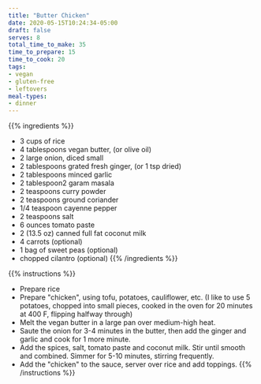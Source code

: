 ```yaml
---
title: "Butter Chicken"
date: 2020-05-15T10:24:34-05:00
draft: false
serves: 8
total_time_to_make: 35
time_to_prepare: 15
time_to_cook: 20
tags:
- vegan
- gluten-free
- leftovers
meal-types:
- dinner
---
```


{{% ingredients %}}
- 3 cups of rice
- 4 tablespoons vegan butter, (or olive oil)
- 2 large onion, diced small
- 2 tablespoons grated fresh ginger, (or 1 tsp dried)
- 2 tablespoons minced garlic
- 2 tablespoon2 garam masala
- 2 teaspoons curry powder
- 2 teaspoons ground coriander
- 1/4 teaspoon cayenne pepper
- 2 teaspoons salt
- 6 ounces tomato paste
- 2 (13.5 oz) canned full fat coconut milk
- 4 carrots (optional)
- 1 bag of sweet peas (optional)
- chopped cilantro (optional)
{{% /ingredients %}}

{{% instructions %}}
- Prepare rice
- Prepare "chicken", using tofu, potatoes, cauliflower, etc. (I like to use 5 potatoes, chopped into small pieces, cooked in the oven for 20 minutes at 400 F, flipping halfway through)
- Melt the vegan butter in a large pan over medium-high heat.
- Saute the onion for 3-4 minutes in the butter, then add the ginger and garlic and cook for 1 more minute.
- Add the spices, salt, tomato paste and coconut milk. Stir until smooth and combined. Simmer for 5-10 minutes, stirring frequently.
- Add the "chicken" to the sauce, server over rice and add toppings.
{{% /instructions %}}
